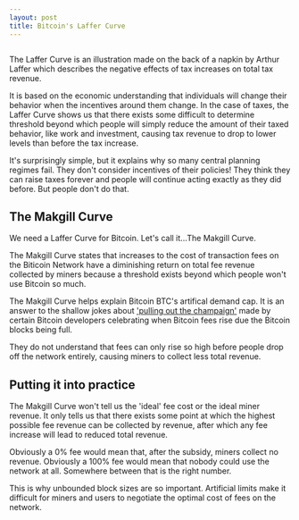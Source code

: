 ```yaml
---
layout: post
title: Bitcoin's Laffer Curve
---
```


<figure class="image-width-normal"><img src="https://snbchf.com/wp-content/uploads/2017/01/Laffer-and-the-curve-1024x751.jpg" class="max-w-full" alt="" title=""><figcaption></figcaption></figure>

The Laffer Curve is an illustration made on the back of a napkin by Arthur Laffer which describes the negative effects of tax increases on total tax revenue.

It is based on the economic understanding that individuals will change their behavior when the incentives around them change. In the case of taxes, the Laffer Curve shows us that there exists some difficult to determine threshold beyond which people will simply reduce the amount of their taxed behavior, like work and investment, causing tax revenue to drop to lower levels than before the tax increase.

It's surprisingly simple, but it explains why so many central planning regimes fail. They don't consider incentives of their policies! They think they can raise taxes forever and people will continue acting exactly as they did before. But people don't do that.

## The Makgill Curve

We need a Laffer Curve for Bitcoin. Let's call it...The Makgill Curve.

The Makgill Curve states that increases to the cost of transaction fees on the Biticoin Network have a diminishing return on total fee revenue collected by miners because a threshold exists beyond which people won't use Bitcoin so much.

The Makgill Curve helps explain Bitcoin BTC's artifical demand cap. It is an answer to the shallow jokes about ['pulling out the champaign'](https://lists.linuxfoundation.org/pipermail/bitcoin-dev/2017-December/015455.html) made by certain Bitcoin developers celebrating when Bitcoin fees rise due the Bitcoin blocks being full. 

They do not understand that fees can only rise so high before people drop off the network entirely, causing miners to collect less total revenue.

## Putting it into practice

The Makgill Curve won't tell us the 'ideal' fee cost or the ideal miner revenue. It only tells us that there exists some point at which the highest possible fee revenue can be collected by revenue, after which any fee increase will lead to reduced total revenue.

Obviously a 0% fee would mean that, after the subsidy, miners collect no revenue. Obviously a 100% fee would mean that nobody could use the network at all. Somewhere between that is the right number.

This is why unbounded block sizes are so important. Artificial limits make it difficult for miners and users to negotiate the optimal cost of fees on the network. 














